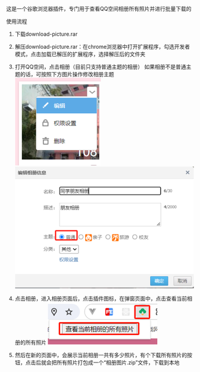 这是一个谷歌浏览器插件，专门用于查看QQ空间相册所有照片并进行批量下载的

使用流程
1. 下载download-picture.rar
2. 解压download-picture.rar：在chrome浏览器中打开扩展程序，勾选开发者模式，点击加载已解压的扩展程序，选择解压后的文件夹
3. 打开QQ空间，点击相册（目前只支持普通主题的相册）
如果相册不是普通主题的话，可按照下方图片操作修改相册主题
![Alt text](image.png)
![Alt text](image-1.png)

4. 点击相册，进入相册页面后，点击插件图标，在弹窗页面中，点击查看当前相册的所有照片
![Alt text](image-2.png)
5. 然后在新的页面中，会展示当前相册一共有多少照片，有个下载所有照片的按钮，点击后就会把所有照片打包成一个“相册图片.zip”文件，下载到本地
